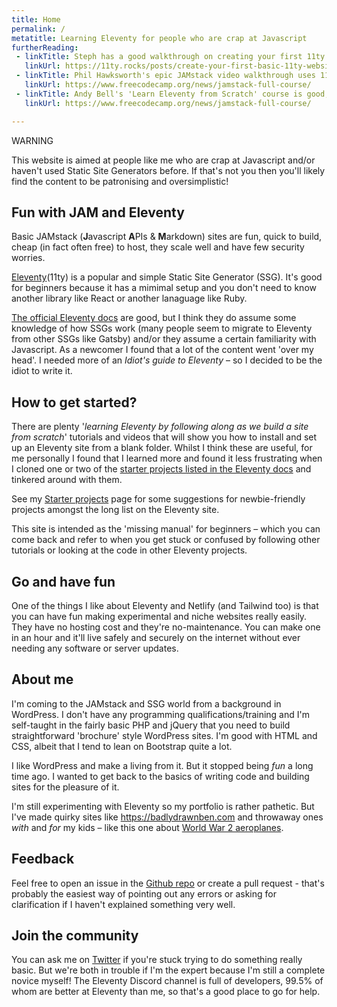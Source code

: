 ```yaml
---
title: Home
permalink: /
metatitle: Learning Eleventy for people who are crap at Javascript
furtherReading:
 - linkTitle: Steph has a good walkthrough on creating your first 11ty site
   linkUrl: https://11ty.rocks/posts/create-your-first-basic-11ty-website/
 - linkTitle: Phil Hawksworth's epic JAMstack video walkthrough uses 11ty
   linkUrl: https://www.freecodecamp.org/news/jamstack-full-course/
 - linkTitle: Andy Bell's 'Learn Eleventy from Scratch' course is good, though it's not really for complete beginners or Javascript novices
   linkUrl: https://www.freecodecamp.org/news/jamstack-full-course/        

---
```

 
<div class="bg-gray-100 p-3 text-purple-900 border-8 border-purple-800 mb-3">
<p class="text-center font-semibold"><span class="text-5xl">WARNING</span><br>
<p class="text-center font-semibold">This website is aimed at people like me who are crap at Javascript and/or haven't used Static Site Generators before. If that's not you then you'll likely find the content to be patronising and oversimplistic!</p></div>    

## Fun with JAM and Eleventy
Basic JAMstack (**J**avascript **A**PIs & **M**arkdown) sites are fun, quick to build, cheap (in fact often free) to host, they scale well and have few security worries.

[Eleventy](#https://11ty.dev)(11ty) is a popular and simple Static Site Generator (SSG). It's good for beginners because it has a mimimal setup and you don't need to know another library like React or another lanaguage like Ruby. 

[The official Eleventy docs](https://www.11ty.dev/docs/) are good, but I think they do assume some knowledge of how SSGs work (many people seem to migrate to Eleventy from other SSGs like Gatsby) and/or they assume a certain familiarity with Javascript. As a newcomer I found that a lot of the content went 'over my head'. I needed more of an *Idiot's guide to Eleventy* – so I decided to be the idiot to write it.
 

## How to get started?
There are plenty '*learning Eleventy by following along as we build a site from scratch*' tutorials and videos that will show you how to install and set up an Eleventy site from a blank folder. Whilst I think these are useful, for me personally I found that I learned more and found it less frustrating when I cloned one or two of the [starter projects listed in the Eleventy docs](https://www.11ty.dev/docs/starter/) and tinkered around with them. 

See my [Starter projects](/starter-projects) page for some suggestions for newbie-friendly projects amongst the long list on the Eleventy site.

This site is intended as the 'missing manual' for beginners – which you can come back and refer to when you get stuck or confused by following other tutorials or looking at the code in other Eleventy projects.

## Go and have fun
One of the things I like about Eleventy and Netlify (and Tailwind too) is that you can have fun making experimental and niche websites really easily. They have no hosting cost and they're no-maintenance. You can make one in an hour and it'll live safely and securely on the internet without ever needing any software or server updates.

## About me
I'm coming to the JAMstack and SSG world from a background in WordPress. I don't have any programming qualifications/training and I'm self-taught in the fairly basic PHP and jQuery that you need to build straightforward 'brochure' style WordPress sites. I'm good with HTML and CSS, albeit that I tend to lean on Bootstrap quite a lot.

I like WordPress and make a living from it. But it stopped being *fun* a long time ago. I wanted to get back to the basics of writing code and building sites for the pleasure of it. 

I'm still experimenting with Eleventy so my portfolio is rather pathetic. But I've made quirky sites like https://badlydrawnben.com and throwaway ones *with* and *for* my kids – like this one about [World War 2 aeroplanes](https://ww2planes.netlify.app). 

## Feedback
Feel free to open an issue in the [Github repo](https://github.com/badlydrawnben/eleventy-guide) or create a pull request - that's probably the easiest way of pointing out any errors or asking for clarification if I haven't explained something very well. 

## Join the community
You can ask me on [Twitter](https://twitter.com/charitybiscuits) if you're stuck trying to do something really basic. But we're both in trouble if I'm the expert because I'm still a complete novice myself! The Eleventy Discord channel is full of developers, 99.5% of whom are better at Eleventy than me, so that's a good place to go for help. 
